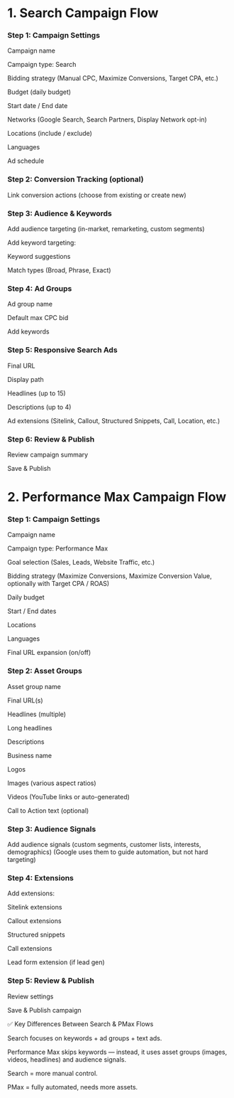 # 1. Search Campaign Flow
### Step 1: Campaign Settings

Campaign name

Campaign type: Search

Bidding strategy (Manual CPC, Maximize Conversions, Target CPA, etc.)

Budget (daily budget)

Start date / End date

Networks (Google Search, Search Partners, Display Network opt-in)

Locations (include / exclude)

Languages

Ad schedule

### Step 2: Conversion Tracking (optional)

Link conversion actions (choose from existing or create new)

### Step 3: Audience & Keywords

Add audience targeting (in-market, remarketing, custom segments)

Add keyword targeting:

Keyword suggestions

Match types (Broad, Phrase, Exact)

### Step 4: Ad Groups

Ad group name

Default max CPC bid

Add keywords

### Step 5: Responsive Search Ads

Final URL

Display path

Headlines (up to 15)

Descriptions (up to 4)

Ad extensions (Sitelink, Callout, Structured Snippets, Call, Location, etc.)

### Step 6: Review & Publish

Review campaign summary

Save & Publish

# 2. Performance Max Campaign Flow
### Step 1: Campaign Settings

Campaign name

Campaign type: Performance Max

Goal selection (Sales, Leads, Website Traffic, etc.)

Bidding strategy (Maximize Conversions, Maximize Conversion Value, optionally with Target CPA / ROAS)

Daily budget

Start / End dates

Locations

Languages

Final URL expansion (on/off)

### Step 2: Asset Groups

Asset group name

Final URL(s)

Headlines (multiple)

Long headlines

Descriptions

Business name

Logos

Images (various aspect ratios)

Videos (YouTube links or auto-generated)

Call to Action text (optional)

### Step 3: Audience Signals

Add audience signals (custom segments, customer lists, interests, demographics)
(Google uses them to guide automation, but not hard targeting)

### Step 4: Extensions

Add extensions:

Sitelink extensions

Callout extensions

Structured snippets

Call extensions

Lead form extension (if lead gen)

### Step 5: Review & Publish

Review settings

Save & Publish campaign

✅ Key Differences Between Search & PMax Flows

Search focuses on keywords + ad groups + text ads.

Performance Max skips keywords — instead, it uses asset groups (images, videos, headlines) and audience signals.

Search = more manual control.

PMax = fully automated, needs more assets.
